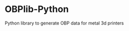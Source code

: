 <!--
SPDX-FileCopyrightText: 2019,2020 Freemelt AB

SPDX-License-Identifier: Apache-2.0
-->

# OBPlib-Python
Python library to generate OBP data for metal 3d printers 
